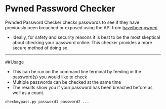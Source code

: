 # Pwned Password Checker

Pwnded Password Checker checks passwords to see if they have previously been breached or exposed using the API from [haveibeenpwned](https://haveibeenpwned.com/Passwords)

* Ideally, for safety and security reasons it is best to be the most skeptical about checking your password online. This checker provides a more secure method of doing so. 

---
##Usage
* This can be run on the command line terminal by feeding in the password(s) you would like to check
* Multiple passwords can be checked at the same time
* The results show you if your password has been breached before as well as a count.

```commandline
checkmypass.py password1 password2 ...
```